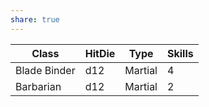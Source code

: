 ```yaml
---
share: true
---
```

| Class        | HitDie | Type    | Skills |
| ------------ | ------ | ------- | ------ |
| Blade Binder | d12    | Martial | 4      |
| Barbarian    | d12    | Martial | 2      |


